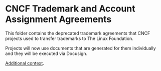 # CNCF Trademark and Account Assignment Agreements

This folder contains the deprecated trademark agreements that CNCF projects used to transfer trademarks to The Linux Foundation.

Projects will now use documents that are generated for them individually and they will be executed via Docusign.

[Additional context](https://github.com/cncf/foundation/issues/910).
